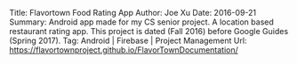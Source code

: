 Title: Flavortown Food Rating App
Author: Joe Xu
Date: 2016-09-21
Summary: Android app made for my CS senior project. A location based restaurant rating app. This project is dated (Fall 2016) before Google Guides (Spring 2017).
Tag: Android | Firebase | Project Management
Url: https://flavortownproject.github.io/FlavorTownDocumentation/
